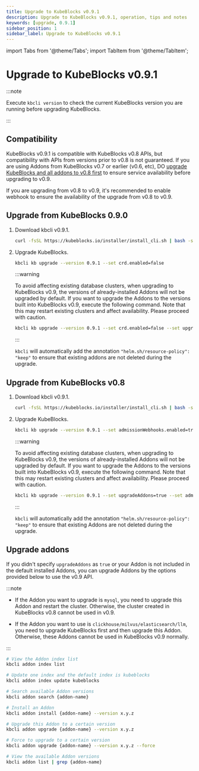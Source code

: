 ```yaml
---
title: Upgrade to KubeBlocks v0.9.1
description: Upgrade to KubeBlocks v0.9.1, operation, tips and notes
keywords: [upgrade, 0.9.1]
sidebar_position: 1
sidebar_label: Upgrade to KubeBlocks v0.9.1
---
```


import Tabs from '@theme/Tabs';
import TabItem from '@theme/TabItem';

# Upgrade to KubeBlocks v0.9.1

:::note

Execute `kbcli version` to check the current KubeBlocks version you are running before upgrading KubeBlocks.

:::

## Compatibility

KubeBlocks v0.9.1 is compatible with KubeBlocks v0.8 APIs, but compatibility with APIs from versions prior to v0.8 is not guaranteed. If you are using Addons from KubeBlocks v0.7 or earlier (v0.6, etc), DO [upgrade KubeBlocks and all addons to v0.8 first](./upgrade-kubeblocks-to-0.8.md) to ensure service availability before upgrading to v0.9.

If you are upgrading from v0.8 to v0.9, it's recommended to enable webhook to ensure the availability of the upgrade from v0.8 to v0.9.

## Upgrade from KubeBlocks 0.9.0

1. Download kbcli v0.9.1.

    ```bash
    curl -fsSL https://kubeblocks.io/installer/install_cli.sh | bash -s 0.9.1
    ```

2. Upgrade KubeBlocks.

    ```bash
    kbcli kb upgrade --version 0.9.1 --set crd.enabled=false
    ```

    :::warning

    To avoid affecting existing database clusters, when upgrading to KubeBlocks v0.9, the versions of already-installed Addons will not be upgraded by default. If you want to upgrade the Addons to the versions built into KubeBlocks v0.9, execute the following command. Note that this may restart existing clusters and affect availability. Please proceed with caution.

    ```bash
    kbcli kb upgrade --version 0.9.1 --set crd.enabled=false --set upgradeAddons=true
    ```

    :::

   `kbcli` will automatically add the annotation `"helm.sh/resource-policy": "keep"` to ensure that existing addons are not deleted during the upgrade.

## Upgrade from KubeBlocks v0.8

1. Download kbcli v0.9.1.

    ```bash
    curl -fsSL https://kubeblocks.io/installer/install_cli.sh | bash -s 0.9.1
    ```

2. Upgrade KubeBlocks.

    ```bash
    kbcli kb upgrade --version 0.9.1 --set admissionWebhooks.enabled=true --set admissionWebhooks.ignoreReplicasCheck=true  --set crd.enabled=false  
    ```

    :::warning

    To avoid affecting existing database clusters, when upgrading to KubeBlocks v0.9, the versions of already-installed Addons will not be upgraded by default. If you want to upgrade the Addons to the versions built into KubeBlocks v0.9, execute the following command. Note that this may restart existing clusters and affect availability. Please proceed with caution.

    ```bash
    kbcli kb upgrade --version 0.9.1 --set upgradeAddons=true --set admissionWebhooks.enabled=true --set admissionWebhooks.ignoreReplicasCheck=true  --set crd.enabled=false 
    ```

    :::

    `kbcli` will automatically add the annotation `"helm.sh/resource-policy": "keep"` to ensure that existing Addons are not deleted during the upgrade.

## Upgrade addons

If you didn't specify `upgradeAddons` as `true` or your Addon is not included in the default installed Addons, you can upgrade Addons by the options provided below to use the v0.9 API.

:::note

- If the Addon you want to upgrade is `mysql`, you need to upgrade this Addon and restart the cluster. Otherwise, the cluster created in KubeBlocks v0.8 cannot be used in v0.9.

- If the Addon you want to use is `clickhouse/milvus/elasticsearch/llm`, you need to upgrade KubeBlocks first and then upgrade this Addon. Otherwise, these Addons cannot be used in KubeBlocks v0.9 normally.

:::

```bash
# View the Addon index list
kbcli addon index list

# Update one index and the default index is kubeblocks
kbcli addon index update kubeblocks

# Search available Addon versions
kbcli addon search {addon-name}

# Install an Addon
kbcli addon install {addon-name} --version x.y.z

# Upgrade this Addon to a certain version
kbcli addon upgrade {addon-name} --version x.y.z

# Force to upgrade to a certain version
kbcli addon upgrade {addon-name} --version x.y.z --force

# View the available Addon versions
kbcli addon list | grep {addon-name}
```
